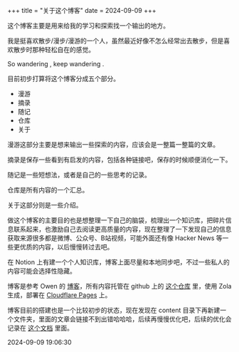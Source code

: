 +++
title = "关于这个博客"
date = 2024-09-09
+++

这个博客主要是用来给我的学习和探索找一个输出的地方。

我是挺喜欢散步/漫步/漫游的一个人，虽然最近好像不怎么经常出去散步，但是喜欢散步时那种轻松自在的感觉。

So wandering , keep wandering .

目前初步打算将这个博客分成五个部分。

- 漫游
- 摘录
- 随记
- 仓库
- 关于

漫游这部分主要是想来输出一些探索的内容，应该会是一整篇一整篇的文章。

摘录是保存一些看到有启发的内容，包括各种链接吧，保存的时候顺便消化一下。

随记是一些短想法，或者是自己的一些思考的记录。

仓库是所有内容的一个汇总。

关于这部分则是一些介绍。

做这个博客的主要目的也是想整理一下自己的脑袋，梳理出一个知识库，把碎片信息联系起来，也激励自己去阅读更高质量的内容，现在整理了一下发现自己的信息获取来源很多都是微博、公众号、B站视频，可能外面还有像 Hacker News 等一些更优质的内容，以后慢慢转过去吧。

在 Notion 上有建一个个人知识库，博客上面尽量和本地同步吧，不过一些私人的内容可能会选择性隐藏。

博客是参考 Owen 的 [博客](https://www.owenyoung.com/)，所有内容托管在  github 上的 [这个仓库](https://github.com/BunnRecord/Deepwandering) 里，使用 Zola 生成，部署在 [Cloudflare Pages](https://pages.cloudflare.com/) 上。

博客目前的搭建也是一个比较初步的状态，现在发现在 content 目录下再新建一个文件夹，里面的文章会链接不到出错哈哈哈，后续再慢慢优化吧，后续的优化会记录在 [这个文档](/project/blogfuncupdate/) 里面。

2024-09-09 19:06:30